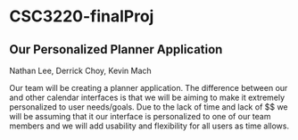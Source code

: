 # CSC3220-finalProj

## Our Personalized Planner Application
Nathan Lee, Derrick Choy, Kevin Mach

Our team will be creating a planner application. The difference between our and other calendar interfaces is that we will be aiming to make it extremely personalized to user needs/goals. Due to the lack of time and lack of $$ we will be assuming that it our interface is personalized to one of our team members and we will add usability and flexibility for all users as time allows.
